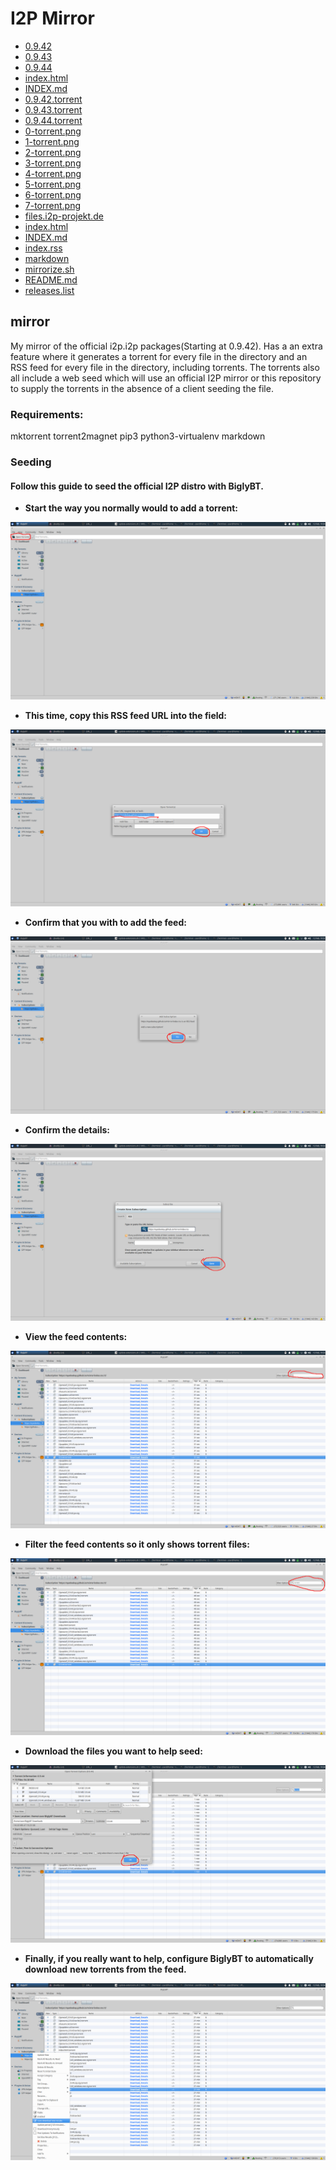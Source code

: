 I2P Mirror
==========

 - [0.9.42](/mirror/files.i2p-projekt.de/0.9.42)
 - [0.9.43](/mirror/files.i2p-projekt.de/0.9.43)
 - [0.9.44](/mirror/files.i2p-projekt.de/0.9.44)
 - [index.html](/mirror/files.i2p-projekt.de/index.html)
 - [INDEX.md](/mirror/files.i2p-projekt.de/INDEX.md)
 - [0.9.42.torrent](/mirror/0.9.42.torrent)
 - [0.9.43.torrent](/mirror/0.9.43.torrent)
 - [0.9.44.torrent](/mirror/0.9.44.torrent)
 - [0-torrent.png](/mirror/0-torrent.png)
 - [1-torrent.png](/mirror/1-torrent.png)
 - [2-torrent.png](/mirror/2-torrent.png)
 - [3-torrent.png](/mirror/3-torrent.png)
 - [4-torrent.png](/mirror/4-torrent.png)
 - [5-torrent.png](/mirror/5-torrent.png)
 - [6-torrent.png](/mirror/6-torrent.png)
 - [7-torrent.png](/mirror/7-torrent.png)
 - [files.i2p-projekt.de](/mirror/files.i2p-projekt.de)
 - [index.html](/mirror/index.html)
 - [INDEX.md](/mirror/INDEX.md)
 - [index.rss](/mirror/index.rss)
 - [markdown](/mirror/markdown)
 - [mirrorize.sh](/mirror/mirrorize.sh)
 - [README.md](/mirror/README.md)
 - [releases.list](/mirror/releases.list)

mirror
------


My mirror of the official i2p.i2p packages(Starting at 0.9.42). Has a an extra
feature where it generates a torrent for every file in the directory and an RSS
feed for every file in the directory, including torrents. The torrents also
all include a web seed which will use an official I2P mirror or this repository
to supply the torrents in the absence of a client seeding the file.

### Requirements:

mktorrent
torrent2magnet
pip3
python3-virtualenv
markdown

### Seeding

#### Follow this guide to seed the official I2P distro with BiglyBT.

- **Start the way you normally would to add a torrent:**

![Start adding the torrent](0-torrent.png)

- **This time, copy this RSS feed URL into the field:**

![Copy the RSS feed URL](1-torrent.png)

- **Confirm that you with to add the feed:**

![Add the Feed](2-torrent.png)

- **Confirm the details:**

![Confirm the details](3-torrent.png)

- **View the feed contents:**

![View the feed contents](4-torrent.png)

- **Filter the feed contents so it only shows torrent files:**

![filter the feed contents](5-torrent.png)

- **Download the files you want to help seed:**

![Download some files](6-torrent.png)

- **Finally, if you really want to help, configure BiglyBT to automatically download**
  **new torrents from the feed.**

![Auto-download the feed contents](7-torrent.png)